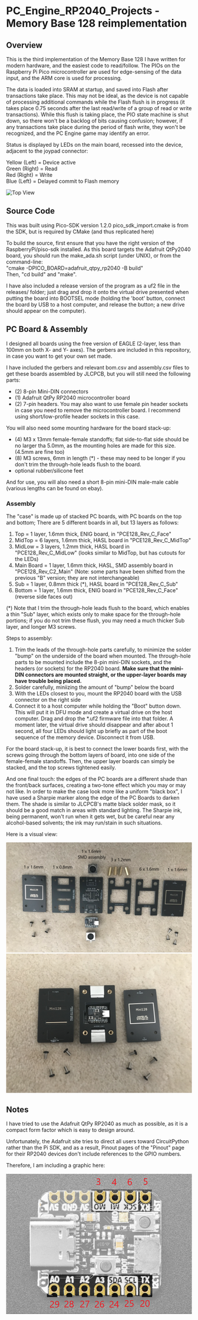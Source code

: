 # PC_Engine_RP2040_Projects - Memory Base 128 reimplementation

## Overview

This is the third implementation of the Memory Base 128 I have written for modern hardware, and the easiest code to read/follow.
The PIOs on the Raspberry Pi Pico microcontroller are used for edge-sensing of the data input, and the ARM core is used for processing.

The data is loaded into SRAM at startup, and saved into Flash after transactions take place.  This may not be ideal, as the
device is not capable of processing additional commands while the Flash flush is in progress (it takes place 0.75 seconds
after the last read/write of a group of read or write transactions).  While this flush is taking place, the PIO state machine
is shut down, so there won't be a backlog of bits causing confusion; however, if any transactions take place during the period of
flash write, they won't be recognized, and the PC Engine game may identify an error.

Status is displayed by LEDs on the main board, recessed into the device, adjacent to the joypad connector:

Yellow (Left) = Device active  
Green (Right) = Read  
Red (Right) = Write  
Blue (Left) = Delayed commit to Flash memory  

![Top View](../img/Membase_unit.png)

## Source Code

This was built using Pico-SDK version 1.2.0
pico_sdk_import.cmake is from the SDK, but is required by CMake (and thus replicated here)

To build the source, first ensure that you have the right version of the RaspberryPi/piso-sdk installed.
As this board targets the Adafruit QtPy2040 board, you should run the make_ada.sh script (under UNIX), or from
the command-line:  
"cmake -DPICO_BOARD=adafruit_qtpy_rp2040 -B build"  
Then, "cd build" and "make".

I have also included a release version of the program as a uf2 file in the releases/ folder; just drag and drop it
onto the virtual drive presented when putting the board into BOOTSEL mode (holding the 'boot' button, connect the
board by USB to a host computer, and release the button; a new drive should appear on the computer).

## PC Board & Assembly

I designed all boards using the free version of EAGLE (2-layer, less than 100mm on both X- and Y- axes).
The gerbers are included in this repository, in case you want to get your own set made.

I have included the gerbers and relevant bom.csv and assembly.csv files to get these boards
assembled by JLCPCB, but you will still need the following parts:
- (2) 8-pin Mini-DIN connectors
- (1) Adafruit QtPy RP2040 microcontroller board
- (2) 7-pin headers.  You may also want to use female pin header sockets in case you need to remove the microcontroller board.
I recommend using short/low-profile header sockets in this case.

You will also need some mounting hardware for the board stack-up:
- (4) M3 x 13mm female-female standoffs; flat side-to-flat side should be no larger tha 5.0mm, as the mounting holes are made for this size.  (4.5mm are fine too)
- (8) M3 screws, 6mm in length (*) - these may need to be longer if you don't trim the through-hole leads flush to the board.
- optional rubber/silicone feet

And for use, you will also need a short 8-pin mini-DIN male-male cable (various lengths can be found on ebay).

### Assembly

The "case" is made up of stacked PC boards, with PC boards on the top and bottom; There are 5 different boards in all, but 13 layers as follows:
1. Top = 1 layer, 1.6mm thick, ENIG board, in "PCE128_Rev_C_Face"  
2. MidTop = 6 layers, 1.6mm thick, HASL board in "PCE128_Rev_C_MidTop"  
3. MidLow = 3 layers, 1.2mm thick, HASL board in "PCE128_Rev_C_MidLow" (looks similar to MidTop, but has cutouts for the LEDs)  
4. Main Board = 1 layer, 1.6mm thick, HASL, SMD assembly board in "PCE128_Rev_C2_Main" (Note: some parts have been shifted from the previous "B" version; they are not interchangeable)  
5. Sub = 1 layer, 0.8mm thick (*), HASL board in "PCE128_Rev_C_Sub"  
6. Bottom = 1 layer, 1.6mm thick, ENIG board in "PCE128_Rev_C_Face" (reverse side faces out)  

(*) Note that I trim the through-hole leads flush to the board, which enables a thin "Sub" layer, which exists only to make space for the through-hole portions; if you do not trim these flush, you may need a much thicker Sub layer, and longer M3 screws.

Steps to assembly:
1. Trim the leads of the through-hole parts carefully, to minimize the solder "bump" on the underside of the board when mounted.  The through-hole parts to be mounted include the 8-pin mini-DIN sockets, and the headers (or sockets) for the RP2040 board.  **Make sure that the mini-DIN connectors are mounted straight, or the upper-layer boards may have trouble being placed.**
2. Solder carefully, miniizing the amount of "bump" below the board
3. With the LEDs closest to you, mount the RP2040 board with the USB connector on the right side
4. Connect it to a host computer while holding the "Boot" button down.  This will put it in DFU mode and create a virtual drive on the host computer.  Drag and drop the *.uf2 firmware file into that folder.  A moment later, the virtual drive should disappear and after about 1 second, all four LEDs should light up briefly as part of the boot sequence of the memory device.  Disconnect it from USB.

For the board stack-up, it is best to connect the lower boards first, with the screws going through the bottom layers of board, into one side of the female-female standoffs.  Then, the upper layer boards can simply be stacked, and the top screws tightened easily.

And one final touch: the edges of the PC boards are a different shade than the front/back surfaces, creating a two-tone effect which you may or may not like.  In order to make the case look more like a uniform "black box", I have used a Sharpie marker along the edge of the PC Boards to darken them.  The shade is similar to JLCPCB's matte black solder mask, so it should be a good match in areas with standard lighting.  The Sharpie ink, being permanent, won't run when it gets wet, but be careful near any alcohol-based solvents; the ink may run/stain in such situations.

Here is a visual view:

![Stackup](../img/Membase_stackup.png)
![Assembly Top View](../img/Membase_assembly_top_view.jpg)

## Notes
I have tried to use the Adafruit QtPy RP2040 as much as possible, as it is a compact form factor which is easy to design around.

Unfortunately, the Adafruit site tries to direct all users toward CircuitPython rather than the Pi SDK, and
as a result, Pinout pages of the "Pinout" page for their RP2040 devices don't include references to the GPIO numbers.

Therefore, I am including a graphic here:

![Adafruit QtPy RP2040 GPIO pinout](../img/qtpy_rp2040_GPIO.png)

